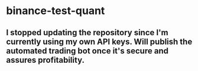 # binance-test-quant

## I stopped updating the repository since I'm currently using my own API keys. Will publish the automated trading bot once it's secure and assures profitability.
